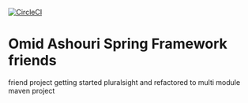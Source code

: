 [![CircleCI](https://circleci.com/gh/omidashouri/friends.svg?style=svg)](https://circleci.com/gh/omidashouri/friends)

# Omid Ashouri Spring Framework friends 
friend project getting started pluralsight and refactored to multi module maven project
